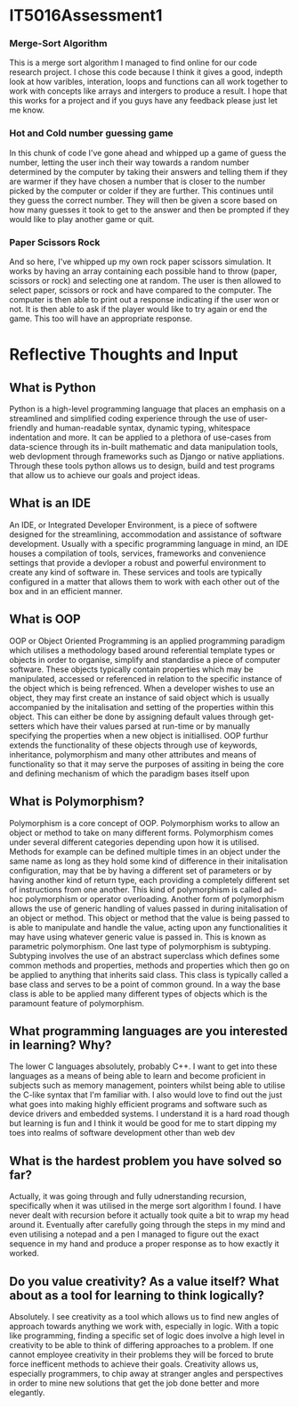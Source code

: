 # IT5016Assessment1

### Merge-Sort Algorithm
This is a merge sort algorithm I managed to find online for our code research project. I chose this code because I think it gives a good, indepth look at how varibles, interation, loops and functions can all work together to work with concepts like arrays and intergers to produce a result. I hope that this works for a project and if you guys
have any feedback please just let me know.

### Hot and Cold number guessing game
In this chunk of code I've gone ahead and whipped up a game of guess the number, letting the user inch their way towards a random number determined by the computer by taking their
answers and telling them if they are warmer if they have chosen a number that is closer to the number picked by the computer or colder if they are further. This continues until they
guess the correct number. They will then be given a score based on how many guesses it took to get to the answer and then be prompted if they would like to play another game or quit.

### Paper Scissors Rock
And so here, I've whipped up my own rock paper scissors simulation. It works by having an array containing each possible hand to throw (paper, scissors or rock) and selecting one
at random. The user is then allowed to select paper, scissors or rock and have compared to the computer. The computer is then able to print out a response indicating if the user
won or not. It is then able to ask if the player would like to try again or end the game. This too will have an appropriate response.

# Reflective Thoughts and Input

## What is Python
Python is a high-level programming language that places an emphasis on a streamlined and simplified coding experience through the use of user-friendly and human-readable syntax, dynamic typing, whitespace indentation and more. It can be applied to a plethora of use-cases from data-science through its in-built mathematic and data manipulation tools, web devlopment through frameworks such as Django or native appliations. Through these tools python allows us to design, build and test programs that allow us to achieve our goals and project ideas.

## What is an IDE
An IDE, or Integrated Developer Environment, is a piece of softwere designed for the streamlining, accommodation and assistance of software development. Usually with a specific programming language in mind, an IDE houses a compilation of tools, services, frameworks and convenience settings that provide a devloper a robust and powerful environment to create any kind of software in. These services and tools are typically configured in a matter that allows them to work with each other out of the box and in an efficient manner.

## What is OOP
OOP or Object Oriented Programming is an applied programming paradigm which utilises a methodology based around referential template types or objects in order to organise, simplify and standardise a piece of computer software. These objects typically contain properties which may be manipulated, accessed or referenced in relation to the specific instance of the object which is being refrenced. When a developer wishes to use an object, they may first create an instance of said object which is usually accompanied by the initalisation and setting of the properties within this object. This can either be done by assigning default values through get-setters which have their values parsed at run-time or by manually specifying the properties when a new object is initiallised. OOP furthur extends the functionality of these objects through use of keywords, inheritance, polymorphism and many other attributes and means of functionality so that it may serve the purposes of assiting in being the core and defining mechanism of which the paradigm bases itself upon

## What is Polymorphism?
Polymorphism is a core concept of OOP. Polymorphism works to allow an object or method to take on many different forms. Polymorphism comes under several different categories depending upon how it is utilised. Methods for example can be defined multiple times in an object under the same name as long as they hold some kind of difference in their initalisation configuration, may that be by having a different set of parameters or by having another kind of return type, each providing a completely different set of instructions from one another. This kind of polymorphism is called ad-hoc polymorphism or operator overloading. Another form of polymorphism allows the use of generic handling of values passed in during initalisation of an object or method. This object or method that the value is being passed to is able to manipulate and handle the value, acting upon any functionalities it may have using whatever generic value is passed in. This is known as parametric polymorphism. One last type of polymorphism is subtyping. Subtyping involves the use of an abstract superclass which defines some common methods and properties, methods and properties which then go on be applied to anything that inherits said class. This class is typically called a base class and serves to be a point of common ground. In a way the base class is able to be applied many different types of objects which is the paramount feature of polymorphism.

## What programming languages are you interested in learning? Why?
The lower C languages absolutely, probably C++. I want to get into these languages as a means of being able to learn and become proficient in subjects such as memory management, pointers whilst being able to utilise the C-like syntax that I'm familiar with. I also would love to find out the just what goes into making highly efficient programs and software such as device drivers and embedded systems. I understand it is a hard road though but learning is fun and I think it would be good for me to start dipping my toes into realms of software development other than web dev

## What is the hardest problem you have solved so far?
Actually, it was going through and fully udnerstanding recursion, specifically when it was utilised in the merge sort algorithm I found. I have never dealt with recursion before it actually took quite a bit to wrap my head around it. Eventually after carefully going through the steps in my mind and even utilising a notepad and a pen I managed to figure out the exact sequence in my hand and produce a proper response as to how exactly it worked.

## Do you value creativity? As a value itself? What about as a tool for learning to think logically?
Absolutely. I see creativity as a tool which allows us to find new angles of approach towards anything we work with, especially in logic. With a topic like programming, finding a specific set of logic does involve a high level in creativity to be able to think of differing approaches to a problem. If one cannot employee creativity in their problems they will be forced to brute force inefficent methods to achieve their goals. Creativity allows us, especially programmers, to chip away at stranger angles and perspectives in order to mine new solutions that get the job done better and more elegantly.
